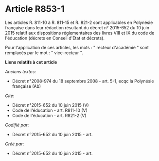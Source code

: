 # Article R853-1

Les articles R. 811-10 à R. 811-15 et R. 821-2 sont applicables en Polynésie française dans leur rédaction résultant du
décret n° 2015-652 du 10 juin 2015 relatif aux dispositions réglementaires des livres VIII et IX du code de l'éducation
(décrets en Conseil d'Etat et décrets). 

Pour l'application de ces articles, les mots : " recteur d'académie " sont remplacés par le mot : " vice-recteur ".

**Liens relatifs à cet article**

_Anciens textes_:

  - Décret n°2008-974 du 18 septembre 2008 - art. 5-1, ecqc la Polynésie française (Ab)

_Cite_:

  - Décret n°2015-652 du 10 juin 2015 (V)
  - Code de l'éducation - art. R811-10 (V)
  - Code de l'éducation - art. R821-2 (V)

_Codifié par_:

  - Décret n°2015-652 du 10 juin 2015 - art.

_Créé par_:

  - Décret n°2015-652 du 10 juin 2015 - art.
